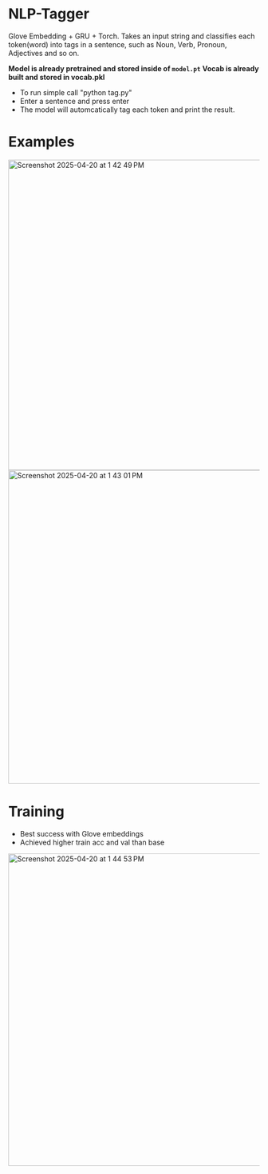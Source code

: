 # NLP-Tagger
Glove Embedding + GRU + Torch. Takes an input string and classifies each token(word) into tags in a sentence, such as Noun, Verb, Pronoun, Adjectives and so on.

**Model is already pretrained and stored inside of `model.pt`**
**Vocab is already built and stored in vocab.pkl**

- To run simple call "python tag.py"
- Enter a sentence and press enter
- The model will automcatically tag each token and print the result.

# Examples

<img width="621" alt="Screenshot 2025-04-20 at 1 42 49 PM" src="https://github.com/user-attachments/assets/898ca557-0109-4e44-bbe6-1bd684c6b340" />

<img width="627" alt="Screenshot 2025-04-20 at 1 43 01 PM" src="https://github.com/user-attachments/assets/d46eade3-06f1-4bca-a9f5-bbe80c96a843" />

# Training

- Best success with Glove embeddings
- Achieved higher train acc and val than base

<img width="625" alt="Screenshot 2025-04-20 at 1 44 53 PM" src="https://github.com/user-attachments/assets/02e28702-3da0-4269-abbe-818e76e3e09d" />
